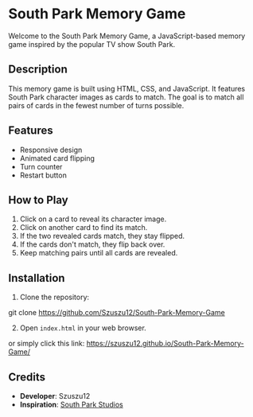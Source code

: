 # South Park Memory Game

Welcome to the South Park Memory Game, a JavaScript-based memory game inspired by the popular TV show South Park.

## Description

This memory game is built using HTML, CSS, and JavaScript. It features South Park character images as cards to match. The goal is to match all pairs of cards in the fewest number of turns possible.

## Features

- Responsive design
- Animated card flipping
- Turn counter
- Restart button

## How to Play

1. Click on a card to reveal its character image.
2. Click on another card to find its match.
3. If the two revealed cards match, they stay flipped.
4. If the cards don't match, they flip back over.
5. Keep matching pairs until all cards are revealed.

## Installation

1. Clone the repository:

git clone https://github.com/Szuszu12/South-Park-Memory-Game

2. Open `index.html` in your web browser.

or simply click this link: https://szuszu12.github.io/South-Park-Memory-Game/

## Credits

- **Developer**: Szuszu12
- **Inspiration**: [South Park Studios](https://www.southparkstudios.com/)


